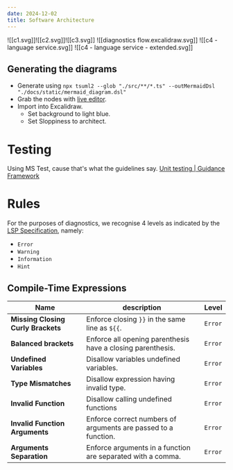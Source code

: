 ```yaml
---
date: 2024-12-02
title: Software Architecture
---
```


![[c1.svg]]![[c2.svg]]![[c3.svg]]
![[diagnostics flow.excalidraw.svg]]
![[c4 - language service.svg]]
![[c4 - language service - extended.svg]]
## Generating the diagrams
- Generate using `npx tsuml2 --glob "./src/**/*.ts" --outMermaidDsl  "./docs/static/mermaid_diagram.dsl"`
- Grab the nodes with [live editor](https://mermaid-js.github.io/mermaid-live-editor).
- Import into Excalidraw.
	- Set background to light blue.
	- Set Sloppiness to architect.
# Testing
Using MS Test, cause that's what the guidelines say. [Unit testing | Guidance Framework](https://guidance.infosupport.com/04-technology-guidance/02-application-development/03-frameworks/01-microsoft/01-dotnetcore/unit-testing#test-framework)

# Rules
For the purposes of diagnostics, we recognise 4 levels as indicated by the [LSP Specification](https://microsoft.github.io/language-server-protocol/specifications/lsp/3.17/specification/#diagnosticSeverity), namely:
- `Error`
- `Warning`
- `Information`
- `Hint`
## Compile-Time Expressions

| Name                               | description                                                    | Level   |
| ---------------------------------- | -------------------------------------------------------------- | ------- |
| **Missing Closing Curly Brackets** | Enforce closing `}}` in the same line as `${{`.                | `Error` |
| **Balanced brackets**              | Enforce all opening parenthesis have a closing parenthesis.    | `Error` |
| **Undefined Variables**            | Disallow variables undefined variables.                        | `Error` |
| **Type Mismatches**<br>            | Disallow expression having invalid type.                       | `Error` |
| **Invalid Function**               | Disallow calling undefined functions                           | `Error` |
| **Invalid Function Arguments**     | Enforce correct numbers of arguments are passed to a function. | `Error` |
| **Arguments Separation**           | Enforce arguments in a function are separated with a comma.    | `Error` |
